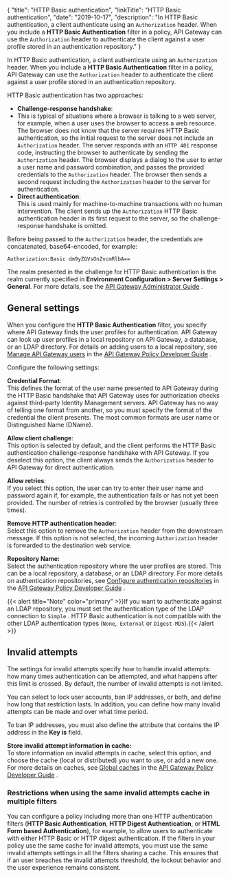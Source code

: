 {
"title": "HTTP Basic authentication",
"linkTitle": "HTTP Basic authentication",
"date": "2019-10-17",
"description": "In HTTP Basic authentication, a client authenticate using an `Authorization` header. When you include a **HTTP Basic Authentication** filter in a policy, API Gateway can use the `Authorization` header to authenticate the client against a user profile stored in an authentication repository."
}
﻿

In HTTP Basic authentication, a client authenticate using an `Authorization` header. When you include a **HTTP Basic Authentication** filter in a policy, API Gateway can use the `Authorization` header to authenticate the client against a user profile stored in an authentication repository.

HTTP Basic authentication has two approaches:

-   **Challenge-response handshake**:
-   This is typical of situations where a browser is talking to a web server, for example, when a user uses the browser to access a web resource. The browser does not know that the server requires HTTP Basic authentication, so the initial request to the server does not include an `Authorization` header. The server responds with an `HTTP 401` response code, instructing the browser to authenticate by sending the `Authorization` header. The browser displays a dialog to the user to enter a user name and password combination, and passes the provided credentials to the `Authorization` header. The browser then sends a second request including the `Authorization` header to the server for authentication.
-   **Direct authentication**:\
    This is used mainly for machine-to-machine transactions with no human intervention. The client sends up the `Authorization` HTTP Basic authentication header in its first request to the server, so the challenge-response handshake is omitted.

Before being passed to the `Authorization` header, the credentials are concatenated, base64-encoded, for example:

    Authorization:Basic dm9yZGVsOnZvcmRlbA==

The realm presented in the challenge for HTTP Basic authentication is the realm currently specified in **Environment Configuration > Server Settings > General**. For more details, see the
[API Gateway Administrator Guide](/bundle/APIGateway_77_AdministratorGuide_allOS_en_HTML5/)
.

General settings
----------------

When you configure the **HTTP Basic Authentication** filter, you specify where API Gateway finds the user profiles for authentication. API Gateway can look up user profiles in a local repository on API Gateway, a database, or an LDAP directory. For details on adding users to a local repository, see
[Manage API Gateway users](/csh?context=637&product=prod-api-gateway-77)
in the
[API Gateway Policy Developer Guide](/bundle/APIGateway_77_PolicyDevGuide_allOS_en_HTML5/)
.

Configure the following settings:

**Credential Format**:\
This defines the format of the user name presented to API Gateway during the HTTP Basic handshake that API Gateway uses for authorization checks against third-party Identity Management servers. API Gateway has no way of telling one format from another, so you must specify the format of the credential the client presents. The most common formats are user name or Distinguished Name (DName).

**Allow client challenge**:\
This option is selected by default, and the client performs the HTTP Basic authentication challenge-response handshake with API Gateway. If you deselect this option, the client always sends the `Authorization` header to API Gateway for direct authentication.

**Allow retries**:\
If you select this option, the user can try to enter their user name and password again if, for example, the authentication fails or has not yet been provided. The number of retries is controlled by the browser (usually three times).

**Remove HTTP authentication header**:\
Select this option to remove the `Authorization` header from the downstream message. If this option is not selected, the incoming `Authorization` header is forwarded to the destination web service.

**Repository Name:**\
Select the authentication repository where the user profiles are stored. This can be a local repository, a database, or an LDAP directory. For more details on authentication repositories, see
[Configure authentication repositories](/csh?context=600&product=prod-api-gateway-77)
in the
[API Gateway Policy Developer Guide](/bundle/APIGateway_77_PolicyDevGuide_allOS_en_HTML5/)
.

{{< alert title="Note" color="primary" >}}If you want to authenticate against an LDAP repository, you must set the authentication type of the LDAP connection to `Simple` . HTTP Basic authentication is not compatible with the other LDAP authentication types (`None`,` External` or `Digest-MD5`).{{< /alert >}}

Invalid attempts
----------------

The settings for invalid attempts specify how to handle invalid attempts: how many times authentication can be attempted, and what happens after this limit is crossed. By default, the number of invalid attempts is not limited.

You can select to lock user accounts, ban IP addresses, or both, and define how long that restriction lasts. In addition, you can define how many invalid attempts can be made and over what time period.

To ban IP addresses, you must also define the attribute that contains the IP address in the **Key is** field.

**Store invalid attempt information in cache:**\
To store information on invalid attempts in cache, select this option, and choose the cache (local or distributed) you want to use, or add a new one. For more details on caches, see
[Global caches](/csh?context=604&product=prod-api-gateway-77)
in the
[API Gateway Policy Developer Guide](/bundle/APIGateway_77_PolicyDevGuide_allOS_en_HTML5/)
.

### Restrictions when using the same invalid attempts cache in multiple filters

You can configure a policy including more than one HTTP authentication filters (**HTTP Basic Authentication**, **HTTP Digest Authentication**, or **HTML Form based Authentication**), for example, to allow users to authenticate with either HTTP Basic or HTTP digest authentication. If the filters in your policy use the same cache for invalid attempts, you must use the same invalid attempts settings in all the filters sharing a cache. This ensures that if an user breaches the invalid attempts threshold, the lockout behavior and the user experience remains consistent.
